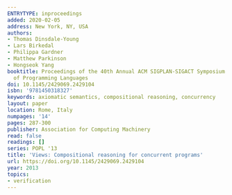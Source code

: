 ```yaml
---
ENTRYTYPE: inproceedings
added: 2020-02-05
address: New York, NY, USA
authors:
- Thomas Dinsdale-Young
- Lars Birkedal
- Philippa Gardner
- Matthew Parkinson
- Hongseok Yang
booktitle: Proceedings of the 40th Annual ACM SIGPLAN-SIGACT Symposium on Principles
  of Programming Languages
doi: 10.1145/2429069.2429104
isbn: '9781450318327'
keywords: axiomatic semantics, compositional reasoning, concurrency
layout: paper
location: Rome, Italy
numpages: '14'
pages: 287-300
publisher: Association for Computing Machinery
read: false
readings: []
series: POPL '13
title: 'Views: Compositional reasoning for concurrent programs'
url: https://doi.org/10.1145/2429069.2429104
year: 2013
topics:
- verification
---
```

